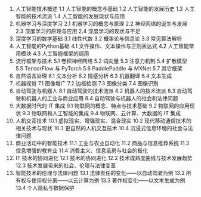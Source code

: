 1. 人工智能技术概述
1.1 人工智能的概念与基础
1.2 人工智能的发展历史
1.3 人工智能的技术流派
1.4 人工智能的发展现状与应用
2. 机器学习与深度学习
2.1 机器学习的概念与原理
2.2 神经网络的诞生与发展
2.3 深度学习的原理与应用
2.4 深度学习的现状与不足
3. 深度学习的数学基础
3.1 线性代数
3.2 概率论与信息论
3.3 常见算法解析
4. 人工智能的Python基础
4.1 文件操作、文本操作与正则表达式
4.2 人工智能常用模块
4.3 人工智能框架的调用
5. 流行框架与技术
5.1 卷积神经网络
5.2 词向量
5.3 注意力机制
5.4 扩散模型
5.5 TensorFlow 与 PyTorch
5.6 PaddlePaddle 与 MXNet
5.7 其它框架
6. 自然语言处理
6.1 文本分析
6.2 情感分析
6.3 机器翻译
6.4 文本生成
7. 机器视觉
7.1 图像增广
7.2 边框检测
7.3 图像分类
7.4 图像识别
8. 自动驾驶与机器人
8.1 自动驾驶的技术流派
8.2 机器人的技术流派
8.3 自动驾驶和机器人的工业与商业应用
8.4 自动驾驶与机器人的社会和法律问题
9. 大数据时代的 IT 集成
9.1 物联网的概念、特点与技术基础
9.2 物联网的应用现状
9.3 物联网和人工智能的集成
9.4 物联网、云计算、大数据的 IT 集成
10. 人机交互技术
10.1 虚拟现实、增强现实、混合现实
10.2 现代移动通信技术的相关技术与现状
10.3 更自然的人机交互技术
10.4 沉浸式信息环境的社会与法律问题
11. 商业活动中的智能技术
11.1 工业与农业自动化
11.2 商品与信息推荐系统
11.3 信息增强的教育业
11.4 消费主义、信息茧房与社会的极化
12. IT 技术的协同进化
12.1 技术的协同进化
12.2 技术成熟度曲线与技术发展趋势
12.3 技术发展带来的社会、伦理与法律变革
13. 智能技术的伦理与法律问题
13.1 法律责任的变化——以自动驾驶为例
13.2 所有权与使用权分离——以云计算为例
13.3 著作权变化——以文本生成为例
13.4 个人隐私与数据保护
